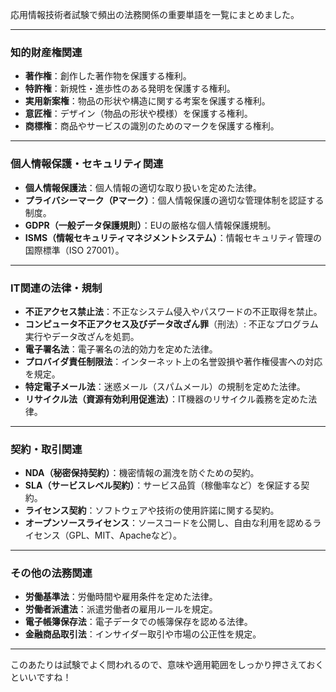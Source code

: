 応用情報技術者試験で頻出の法務関係の重要単語を一覧にまとめました。  

---

### **知的財産権関連**  
- **著作権**：創作した著作物を保護する権利。  
- **特許権**：新規性・進歩性のある発明を保護する権利。  
- **実用新案権**：物品の形状や構造に関する考案を保護する権利。  
- **意匠権**：デザイン（物品の形状や模様）を保護する権利。  
- **商標権**：商品やサービスの識別のためのマークを保護する権利。  

---

### **個人情報保護・セキュリティ関連**  
- **個人情報保護法**：個人情報の適切な取り扱いを定めた法律。  
- **プライバシーマーク（Pマーク）**：個人情報保護の適切な管理体制を認証する制度。  
- **GDPR（一般データ保護規則）**：EUの厳格な個人情報保護規制。  
- **ISMS（情報セキュリティマネジメントシステム）**：情報セキュリティ管理の国際標準（ISO 27001）。  

---

### **IT関連の法律・規制**  
- **不正アクセス禁止法**：不正なシステム侵入やパスワードの不正取得を禁止。  
- **コンピュータ不正アクセス及びデータ改ざん罪**（刑法）: 不正なプログラム実行やデータ改ざんを処罰。  
- **電子署名法**：電子署名の法的効力を定めた法律。  
- **プロバイダ責任制限法**：インターネット上の名誉毀損や著作権侵害への対応を規定。  
- **特定電子メール法**：迷惑メール（スパムメール）の規制を定めた法律。  
- **リサイクル法（資源有効利用促進法）**：IT機器のリサイクル義務を定めた法律。  

---

### **契約・取引関連**  
- **NDA（秘密保持契約）**：機密情報の漏洩を防ぐための契約。  
- **SLA（サービスレベル契約）**：サービス品質（稼働率など）を保証する契約。  
- **ライセンス契約**：ソフトウェアや技術の使用許諾に関する契約。  
- **オープンソースライセンス**：ソースコードを公開し、自由な利用を認めるライセンス（GPL、MIT、Apacheなど）。  

---

### **その他の法務関連**  
- **労働基準法**：労働時間や雇用条件を定めた法律。  
- **労働者派遣法**：派遣労働者の雇用ルールを規定。  
- **電子帳簿保存法**：電子データでの帳簿保存を認める法律。  
- **金融商品取引法**：インサイダー取引や市場の公正性を規定。  

---

このあたりは試験でよく問われるので、意味や適用範囲をしっかり押さえておくといいですね！
